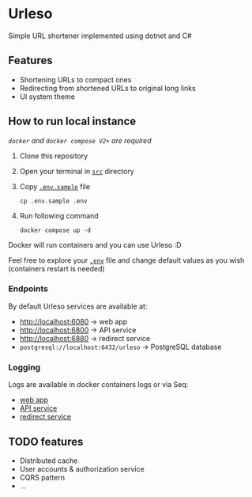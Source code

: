 # Urleso

Simple URL shortener implemented using dotnet and C#

## Features

- Shortening URLs to compact ones
- Redirecting from shortened URLs to original long links
- UI system theme

## How to run local instance

_`docker` and `docker compose V2+` are required_

1. Clone this repository
2. Open your terminal in [`src`](src) directory
3. Copy [`.env.sample`](src/.env.sample) file

    ```shell
    cp .env.sample .env
    ```

4. Run following command

    ```shell
    docker compose up -d
    ```

Docker will run containers and you can use Urleso :D

Feel free to explore your [`.env`](src/.env) file and change default values as you wish (containers restart is needed)

### Endpoints

By default Urleso services are available at:

- <http://localhost:6080> -> web app
- <http://localhost:6800> -> API service
- <http://localhost:6880> -> redirect service
- `postgresql://localhost:6432/urleso` -> PostgreSQL database

### Logging

Logs are available in docker containers logs or via Seq:

- [web app](http://localhost:6088)
- [API service](http://localhost:6808)
- [redirect service](http://localhost:6888)

## TODO features

- Distributed cache
- User accounts & authorization service
- CQRS pattern
- ...
